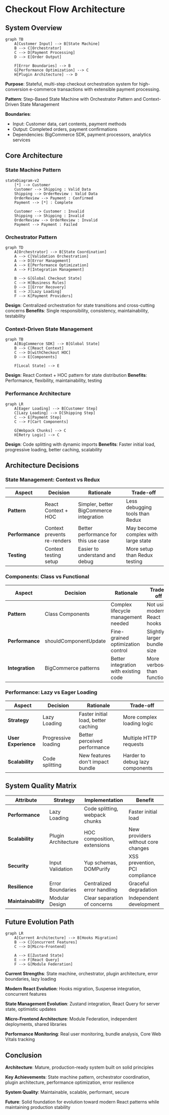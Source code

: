 # Checkout Flow Architecture

## System Overview
```mermaid
graph TB
    A[Customer Input] --> B[State Machine]
    B --> C[Orchestrator]
    C --> D[Payment Processing]
    D --> E[Order Output]
    
    F[Error Boundaries] --> B
    G[Performance Optimization] --> C
    H[Plugin Architecture] --> D
```

**Purpose**: Stateful, multi-step checkout orchestration system for high-conversion e-commerce transactions with extensible payment processing.

**Pattern**: Step-Based State Machine with Orchestrator Pattern and Context-Driven State Management

**Boundaries**: 
- Input: Customer data, cart contents, payment methods
- Output: Completed orders, payment confirmations  
- Dependencies: BigCommerce SDK, payment processors, analytics services

## Core Architecture

### State Machine Pattern
```mermaid
stateDiagram-v2
    [*] --> Customer
    Customer --> Shipping : Valid Data
    Shipping --> OrderReview : Valid Data  
    OrderReview --> Payment : Confirmed
    Payment --> [*] : Complete
    
    Customer --> Customer : Invalid
    Shipping --> Shipping : Invalid
    OrderReview --> OrderReview : Invalid
    Payment --> Payment : Failed
```

### Orchestrator Pattern
```mermaid
graph TD
    A[Orchestrator] --> B[State Coordination]
    A --> C[Validation Orchestration]
    A --> D[Error Management]
    A --> E[Performance Optimization]
    A --> F[Integration Management]
    
    B --> G[Global Checkout State]
    C --> H[Business Rules]
    D --> I[Error Recovery]
    E --> J[Lazy Loading]
    F --> K[Payment Providers]
```

**Design**: Centralized orchestration for state transitions and cross-cutting concerns
**Benefits**: Single responsibility, consistency, maintainability, testability

### Context-Driven State Management
```mermaid
graph TB
    A[BigCommerce SDK] --> B[Global State]
    B --> C[React Context]
    C --> D[withCheckout HOC]
    D --> E[Components]
    
    F[Local State] --> E
```

**Design**: React Context + HOC pattern for state distribution
**Benefits**: Performance, flexibility, maintainability, testing

### Performance Architecture
```mermaid
graph LR
    A[Eager Loading] --> B[Customer Step]
    C[Lazy Loading] --> D[Shipping Step]
    C --> E[Payment Step]
    C --> F[Cart Components]
    
    G[Webpack Chunks] --> C
    H[Retry Logic] --> C
```

**Design**: Code splitting with dynamic imports
**Benefits**: Faster initial load, progressive loading, better caching, scalability

## Architecture Decisions

### State Management: Context vs Redux
| Aspect | Decision | Rationale | Trade-off |
|--------|----------|-----------|-----------|
| **Pattern** | React Context + HOC | Simpler, better BigCommerce integration | Less debugging tools than Redux |
| **Performance** | Context prevents re-renders | Better performance for this use case | May become complex with large state |
| **Testing** | Context testing setup | Easier to understand and debug | More setup than Redux testing |

### Components: Class vs Functional
| Aspect | Decision | Rationale | Trade-off |
|--------|----------|-----------|-----------|
| **Pattern** | Class Components | Complex lifecycle management needed | Not using modern React hooks |
| **Performance** | shouldComponentUpdate | Fine-grained optimization control | Slightly larger bundle size |
| **Integration** | BigCommerce patterns | Better integration with existing code | More verbose than functional |

### Performance: Lazy vs Eager Loading
| Aspect | Decision | Rationale | Trade-off |
|--------|----------|-----------|-----------|
| **Strategy** | Lazy Loading | Faster initial load, better caching | More complex loading logic |
| **User Experience** | Progressive loading | Better perceived performance | Multiple HTTP requests |
| **Scalability** | Code splitting | New features don't impact bundle | Harder to debug lazy components |

## System Quality Matrix

| Attribute | Strategy | Implementation | Benefit |
|-----------|----------|----------------|---------|
| **Performance** | Lazy Loading | Code splitting, webpack chunks | Faster initial load |
| **Scalability** | Plugin Architecture | HOC composition, extensions | New providers without core changes |
| **Security** | Input Validation | Yup schemas, DOMPurify | XSS prevention, PCI compliance |
| **Resilience** | Error Boundaries | Centralized error handling | Graceful degradation |
| **Maintainability** | Modular Design | Clear separation of concerns | Independent development |

## Future Evolution Path
```mermaid
graph LR
    A[Current Architecture] --> B[Hooks Migration]
    B --> C[Concurrent Features]
    C --> D[Micro-Frontend]
    
    A --> E[Zustand State]
    E --> F[React Query]
    F --> G[Module Federation]
```

**Current Strengths**: State machine, orchestrator, plugin architecture, error boundaries, lazy loading

**Modern React Evolution**: Hooks migration, Suspense integration, concurrent features

**State Management Evolution**: Zustand integration, React Query for server state, optimistic updates

**Micro-Frontend Architecture**: Module Federation, independent deployments, shared libraries

**Performance Monitoring**: Real user monitoring, bundle analysis, Core Web Vitals tracking

## Conclusion

**Architecture**: Mature, production-ready system built on solid principles

**Key Achievements**: State machine pattern, orchestrator coordination, plugin architecture, performance optimization, error resilience

**System Quality**: Maintainable, scalable, performant, secure

**Future**: Solid foundation for evolution toward modern React patterns while maintaining production stability